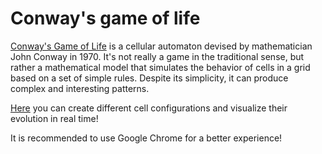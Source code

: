 # Conway's game of life
[Conway's Game of Life](https://en.wikipedia.org/wiki/Conway%27s_Game_of_Life) is a cellular automaton devised by mathematician John Conway in 1970. It's not really a game in the traditional sense, but rather a mathematical model that simulates the behavior of cells in a grid based on a set of simple rules. Despite its simplicity, it can produce complex and interesting patterns.

[Here](https://diegozaratefer.github.io/Conways-game-of-life/) you can create different cell configurations and visualize their evolution in real time!

It is recommended to use Google Chrome for a better experience!

